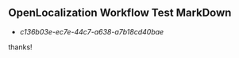 ## OpenLocalization Workflow Test MarkDown
* *c136b03e-ec7e-44c7-a638-a7b18cd40bae*
 
thanks!

<!--HONumber=Jan17_HO1-->


